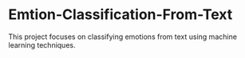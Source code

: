 # Emtion-Classification-From-Text
This project focuses on classifying emotions from text using machine learning techniques.
